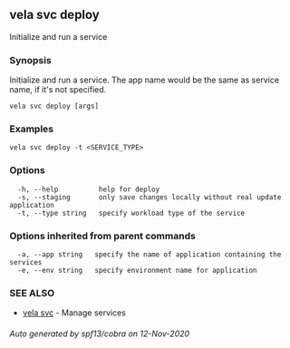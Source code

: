 ## vela svc deploy

Initialize and run a service

### Synopsis

Initialize and run a service. The app name would be the same as service name, if it's not specified.

```
vela svc deploy [args]
```

### Examples

```
vela svc deploy -t <SERVICE_TYPE>
```

### Options

```
  -h, --help          help for deploy
  -s, --staging       only save changes locally without real update application
  -t, --type string   specify workload type of the service
```

### Options inherited from parent commands

```
  -a, --app string   specify the name of application containing the services
  -e, --env string   specify environment name for application
```

### SEE ALSO

* [vela svc](vela_svc.md)	 - Manage services

###### Auto generated by spf13/cobra on 12-Nov-2020
